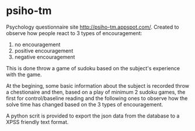 # psiho-tm
Psychology  questionnaire site http://psiho-tm.appspot.com/.
Created to observe how people react to 3 types of encouragement:
1. no encouragement
2. positive encouragement
3. negative encouragement

This is done throw a game of sudoku based on the subject's experience with the game.

At the begining, some basic information about the subject is recorded throw a chestionaire and then, based on a play of minimum 2 sudoku games, the first for control/baseline reading and the following ones to observe how the solve time has changed based on the 3 types of encouragement.

A python scrit is provided to export the json data from the database to a XPSS friendly text format.

